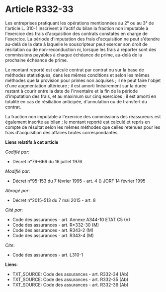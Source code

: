 # Article R332-33

Les entreprises pratiquant les opérations mentionnées au 2° ou au 3° de l'article L. 310-1 inscrivent à l'actif du bilan la
fraction non imputable à l'exercice des frais d'acquisition des contrats constatés en charge de l'exercice. La période
d'imputation des frais d'acquisition ne peut s'étendre au-delà de la date à laquelle le souscripteur peut exercer son droit
de résiliation ou de non-reconduction ni, lorsque les frais à reporter sont des commissions payables à chaque échéance de
prime, au-delà de la prochaine échéance de prime.

Le montant reporté est calculé contrat par contrat ou sur la base de méthodes statistiques, dans les mêmes conditions et
selon les mêmes méthodes que la provision pour primes non acquises ; il ne peut faire l'objet d'une augmentation ultérieure ;
il est amorti linéairement sur la durée restant à courir entre la date de l'inventaire et la fin de la période d'imputation
des frais, et au maximum sur cinq exercices ; il est amorti en totalité en cas de résiliation anticipée, d'annulation ou de
transfert du contrat.

La fraction non imputable à l'exercice des commissions des réassureurs est également inscrite au bilan ; le montant reporté
est calculé et repris en compte de résultat selon les mêmes méthodes que celles retenues pour les frais d'acquisition des
affaires brutes correspondantes.

**Liens relatifs à cet article**

_Codifié par_:

  - Décret n°76-666 du 16 juillet 1976

_Modifié par_:

  - Décret n°95-153 du 7 février 1995 - art. 4 () JORF 14 février 1995

_Abrogé par_:

  - Décret n°2015-513 du 7 mai 2015 - art. 8

_Cité par_:

  - Code des assurances - art. Annexe A344-10 ETAT C5 (V)
  - Code des assurances - art. R*332-30 (M)
  - Code des assurances - art. R343-2 (M)
  - Code des assurances - art. R343-4 (M)

_Cite_:

  - Code des assurances - art. L310-1

**Liens**:

  - TXT_SOURCE: Code des assurances - art. R332-34 (Ab)
  - TXT_SOURCE: Code des assurances - art. R332-35 (Ab)
  - TXT_SOURCE: Code des assurances - art. R332-36 (Ab)
